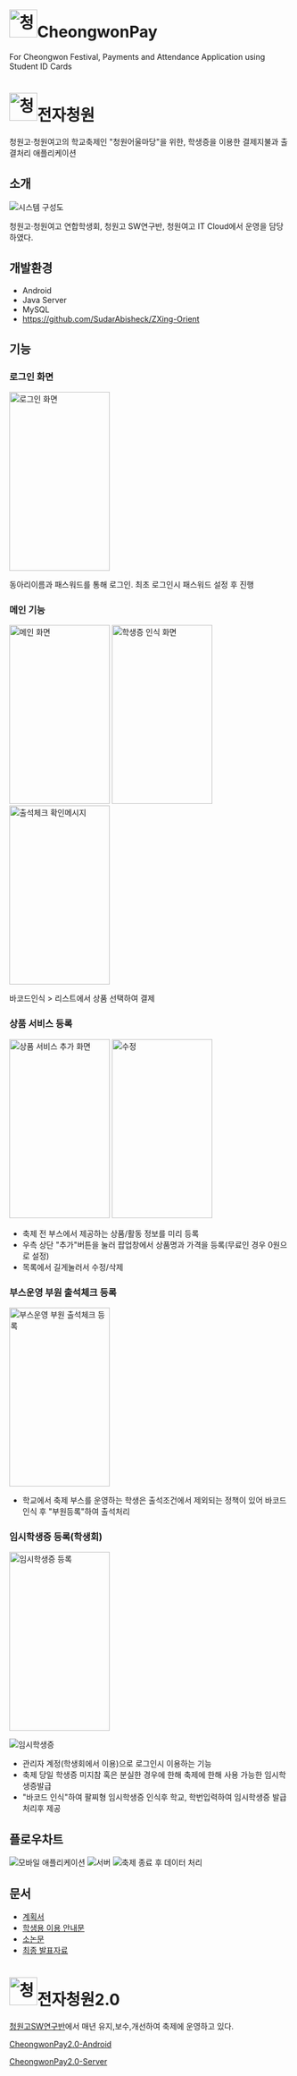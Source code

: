 # <img src="docs/img/cheongwon.png" width="50px" height="50px" title="청원학원 로고" alt="청원학원 로고"/>CheongwonPay
For Cheongwon Festival, Payments and Attendance Application using Student ID Cards

# <img src="docs/img/cheongwon.png" width="50px" height="50px" title="청원학원 로고" alt="청원학원 로고"/>전자청원
청원고·청원여고의 학교축제인 "청원어울마당"을 위한, 학생증을 이용한 결제지불과 출결처리 애플리케이션

## 소개
![시스템 구성도](docs/img/시스템_구성도.png)

청원고·청원여고 연합학생회, 청원고 SW연구반, 청원여고 IT Cloud에서 운영을 담당하였다.

## 개발환경
- Android
- Java Server
- MySQL
- https://github.com/SudarAbisheck/ZXing-Orient

## 기능

### 로그인 화면
<img src="docs/img/Screenshot_20161113-171743.png" width="180px" height="320px" title="로그인 화면" alt="로그인 화면"></img>

동아리이름과 패스워드를 통해 로그인. 최초 로그인시 패스워드 설정 후 진행

### 메인 기능
<img src="docs/img/Screenshot_20161113-171527.png" width="180px" height="320px" title="메인 화면" alt="메인 화면"></img>
<img src="docs/img/Screenshot_20161113-171316.png" width="180px" height="320px" title="학생증 인식 화면" alt="학생증 인식 화면"></img>
<img src="docs/img/Screenshot_20161113-173700.png" width="180px" height="320px" title="출석체크 확인메시지" alt="출석체크 확인메시지"></img>

바코드인식 > 리스트에서 상품 선택하여 결제

### 상품 서비스 등록
<img src="docs/img/Screenshot_20161113-171540.png" width="180px" height="320px" title="상품 서비스 추가 화면" alt="상품 서비스 추가 화면"></img>
<img src="docs/img/KakaoTalk_20161123_012805347.png" width="180px" height="320px" title="수정" alt="수정"></img>

- 축제 전 부스에서 제공하는 상품/활동 정보를 미리 등록
- 우측 상단 "추가"버튼을 눌러 팝업창에서 상품명과 가격을 등록(무료인 경우 0원으로 설정)
- 목록에서 길게눌러서 수정/삭제

### 부스운영 부원 출석체크 등록
<img src="docs/img/Screenshot_20161113-173653.png" width="180px" height="320px" title="부스운영 부원 출석체크 등록" alt="부스운영 부원 출석체크 등록"></img>

- 학교에서 축제 부스를 운영하는 학생은 출석조건에서 제외되는 정책이 있어 바코드 인식 후 "부원등록"하여 출석처리

### 임시학생증 등록(학생회)
<img src="docs/img/Screenshot_20161113-174700.png" width="180px" height="320px" title="임시학생증 등록" alt="임시학생증 등록"></img>

![임시학생증](docs/img/팔찌타입.png)

- 관리자 계정(학생회에서 이용)으로 로그인시 이용하는 기능
- 축제 당일 학생증 미지참 혹은 분실한 경우에 한해 축제에 한해 사용 가능한 임시학생증발급
- "바코드 인식"하여 팔찌형 임시학생증 인식후 학교, 학번입력하여 임시학생증 발급 처리후 제공


## 플로우차트
![모바일 애플리케이션](docs/img/flowchart1.png)
![서버](docs/img/flowchart2.png)
![축제 종료 후 데이터 처리](docs/img/flowchart3.png)

## 문서

- [계획서](docs/축제%20내%20전자화폐화%20계획서.pdf)
- [학생용 이용 안내문](docs/전자청원%20관련%20안내문.pdf)
- [소논문](docs/축제%20내%20전자시스템화와%20분석.pdf)
- [최종 발표자료](http://prezi.com/abeyq0abvuql/)

# <img src="docs/img/cheongwon.png" width="50px" height="50px" title="청원학원 로고" alt="청원학원 로고"/>전자청원2.0
[청원고SW연구반](https://github.com/Cheongwon-SW-Club)에서 매년 유지,보수,개선하여 축제에 운영하고 있다.

[CheongwonPay2.0-Android](https://github.com/ms214/CheongwonPay2.0-Android)

[CheongwonPay2.0-Server](https://github.com/ms214/CheongwonPay2.0-Server)
